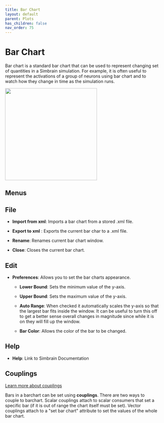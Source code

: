 ```yaml
---
title: Bar Chart
layout: default
parent: Plots
has_children: false
nav_order: 75
---
```


# Bar Chart

Bar chart is a standard bar chart that can be used to represent changing set of quantities in a Simbrain simulation. For example, it is often useful to represent the activations of a group of neurons using bar chart and to watch how they change in time as the simulation runs.

<img src="/assets/images/barChartBlank.png" style="width:300px;"/>

## Menus

## File

- **Import from xml**: Imports a bar chart from a stored .xml file.

- **Export to xml** : Exports the current bar char to a .xml file.

- **Rename**: Renames current bar chart window.

- **Close**: Closes the current bar chart.

## Edit

- **Preferences**: Allows you to set the bar charts appearance.

    - **Lower Bound**: Sets the minimum value of the y-axis.

    - **Upper Bound**: Sets the maximum value of the y-axis.

    - **Auto Range**: When checked it automatically scales the y-axis so that the largest bar fits inside the window. It can be useful to turn this off to get a better sense overall changes in magnitude since while it is on they will fill up the window.

    - **Bar Color**: Allows the color of the bar to be changed.

## Help

- **Help**: Link to Simbrain Documentation

## Couplings
<a href="/simbraindocs/src/docs/workspace/couplings.md">Learn more about couplings</a>

Bars in a barchart can be set using **couplings**. There are two ways to couple to barchart. Scalar couplings attach to scalar consumers that set a specific bar (if it is out of range the chart itself must be set). Vector couplings attach to a "set bar chart" attribute to set the values of the whole bar chart.
